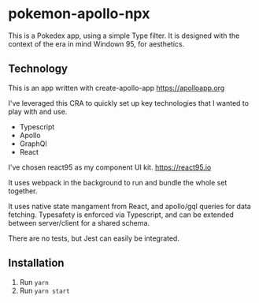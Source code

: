 # pokemon-apollo-npx

This is a Pokedex app, using a simple Type filter. 
It is designed with the context of the era in mind Windown 95, for aesthetics.


## Technology

This is an app written with create-apollo-app https://apolloapp.org

I've leveraged this CRA to quickly set up key technologies that I wanted to play with and use.

- Typescript
- Apollo
- GraphQl
- React

I've chosen react95 as my component UI kit. https://react95.io

It uses webpack in the background to run and bundle the whole set together.

It uses native state mangament from React, and apollo/gql queries for data fetching.
Typesafety is enforced via Typescript, and can be extended between server/client for a shared schema.

There are no tests, but Jest can easily be integrated.

## Installation

1. Run `yarn`
2. Run `yarn start`

